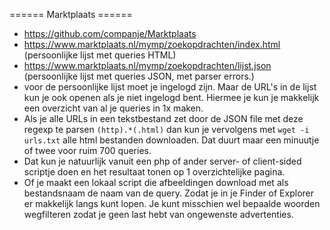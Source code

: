 ====== Marktplaats ======
* https://github.com/companje/Marktplaats
* https://www.marktplaats.nl/mymp/zoekopdrachten/index.html (persoonlijke lijst met queries HTML)
* https://www.marktplaats.nl/mymp/zoekopdrachten/lijst.json (persoonlijke lijst met queries JSON, met parser errors.)
* voor de persoonlijke lijst moet je ingelogd zijn. Maar de URL's in de lijst kun je ook openen als je niet ingelogd bent. Hiermee je kun je makkelijk een overzicht van al je queries in 1x maken.
* Als je alle URLs in een tekstbestand zet door de JSON file met deze regexp te parsen `(http).*(.html)` dan kun je vervolgens met `wget -i urls.txt` alle html bestanden downloaden. Dat duurt maar een minuutje of twee voor ruim 700 queries.
* Dat kun je natuurlijk vanuit een php of ander server- of client-sided scriptje doen en het resultaat tonen op 1 overzichtelijke pagina.
* Of je maakt een lokaal script die afbeeldingen download met als bestandsnaam de naam van de query. Zodat je in je Finder of Explorer er makkelijk langs kunt lopen. Je kunt misschien wel bepaalde woorden wegfilteren zodat je geen last hebt van ongewenste advertenties.